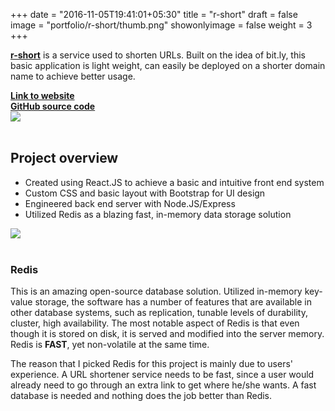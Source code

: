 +++
date = "2016-11-05T19:41:01+05:30"
title = "r-short"
draft = false
image = "portfolio/r-short/thumb.png"
showonlyimage = false
weight = 3
+++

<p>
<a href="https://r-short.herokuapp.com/" target="_blank"><strong>r-short</strong></a> is a service used to shorten URLs. Built on the idea of bit.ly, this basic application is light weight, can easily be deployed on a shorter domain name to achieve better usage.
</p>

<!--more-->

<div><a href="https://r-short.herokuapp.com/" target="_blank"><strong>Link to website</strong></a></div>
<div><a href="https://github.com/Phongtlam/URL_shortener" target="_blank"><strong>GitHub source code</strong></a></div>
<div class="work"><a href="https://r-short.herokuapp.com/" target="_blank"><img src="/myjourney/portfolio/r-short/screen.png"></a></div>

<br>

## Project overview

- Created using React.JS to achieve a basic and intuitive front end system
- Custom CSS and basic layout with Bootstrap for UI design
- Engineered back end server with Node.JS/Express
- Utilized Redis as a blazing fast, in-memory data storage solution

<div class="reactchess"><img src="/myjourney/portfolio/r-short/techstack.png"></div>

<br>

### Redis
This is an amazing open-source database solution. Utilized in-memory key-value storage, the software has a number of features that are available in other database systems, such as replication, tunable levels of durability, cluster, high availability. The most notable aspect of Redis is that even though it is stored on disk, it is served and modified into the server memory. Redis is **FAST**, yet non-volatile at the same time.

The reason that I picked Redis for this project is mainly due to users' experience. A URL shortener service needs to be fast, since a user would already need to go through an extra link to get where he/she wants. A fast database is needed and nothing does the job better than Redis.
